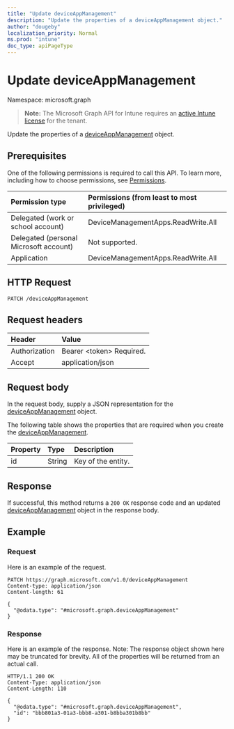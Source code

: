 ```yaml
---
title: "Update deviceAppManagement"
description: "Update the properties of a deviceAppManagement object."
author: "dougeby"
localization_priority: Normal
ms.prod: "intune"
doc_type: apiPageType
---
```


# Update deviceAppManagement

Namespace: microsoft.graph

> **Note:** The Microsoft Graph API for Intune requires an [active Intune license](https://go.microsoft.com/fwlink/?linkid=839381) for the tenant.

Update the properties of a [deviceAppManagement](../resources/intune-partnerintegration-deviceappmanagement.md) object.

## Prerequisites
One of the following permissions is required to call this API. To learn more, including how to choose permissions, see [Permissions](/graph/permissions-reference).

|Permission type|Permissions (from least to most privileged)|
|:---|:---|
|Delegated (work or school account)|DeviceManagementApps.ReadWrite.All|
|Delegated (personal Microsoft account)|Not supported.|
|Application|DeviceManagementApps.ReadWrite.All|

## HTTP Request
<!-- {
  "blockType": "ignored"
}
-->
``` http
PATCH /deviceAppManagement
```

## Request headers
|Header|Value|
|:---|:---|
|Authorization|Bearer &lt;token&gt; Required.|
|Accept|application/json|

## Request body
In the request body, supply a JSON representation for the [deviceAppManagement](../resources/intune-partnerintegration-deviceappmanagement.md) object.

The following table shows the properties that are required when you create the [deviceAppManagement](../resources/intune-partnerintegration-deviceappmanagement.md).

|Property|Type|Description|
|:---|:---|:---|
|id|String|Key of the entity.|



## Response
If successful, this method returns a `200 OK` response code and an updated [deviceAppManagement](../resources/intune-partnerintegration-deviceappmanagement.md) object in the response body.

## Example

### Request
Here is an example of the request.
``` http
PATCH https://graph.microsoft.com/v1.0/deviceAppManagement
Content-type: application/json
Content-length: 61

{
  "@odata.type": "#microsoft.graph.deviceAppManagement"
}
```

### Response
Here is an example of the response. Note: The response object shown here may be truncated for brevity. All of the properties will be returned from an actual call.
``` http
HTTP/1.1 200 OK
Content-Type: application/json
Content-Length: 110

{
  "@odata.type": "#microsoft.graph.deviceAppManagement",
  "id": "bbb801a3-01a3-bbb8-a301-b8bba301b8bb"
}
```




